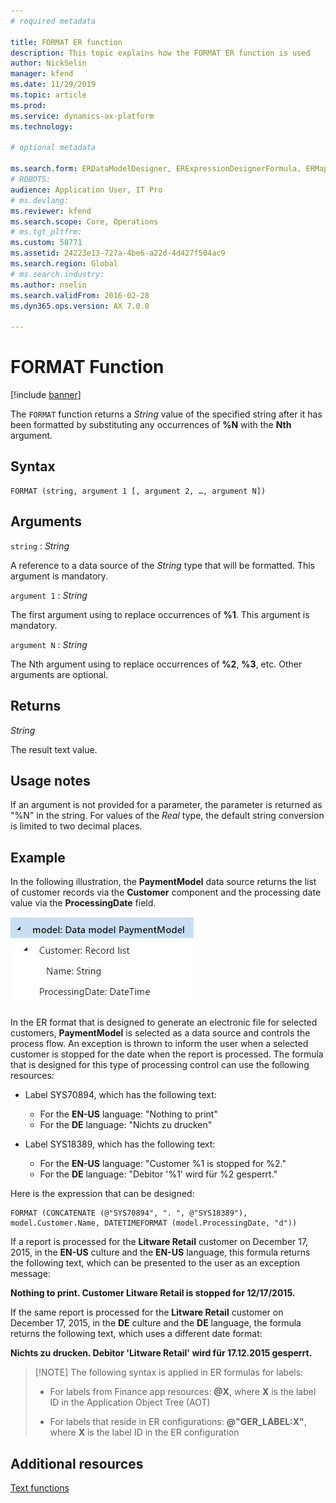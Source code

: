 ```yaml
---
# required metadata

title: FORMAT ER function
description: This topic explains how the FORMAT ER function is used
author: NickSelin
manager: kfend
ms.date: 11/29/2019
ms.topic: article
ms.prod: 
ms.service: dynamics-ax-platform
ms.technology: 

# optional metadata

ms.search.form: ERDataModelDesigner, ERExpressionDesignerFormula, ERMappedFormatDesigner, ERModelMappingDesigner
# ROBOTS: 
audience: Application User, IT Pro
# ms.devlang: 
ms.reviewer: kfend
ms.search.scope: Core, Operations
# ms.tgt_pltfrm: 
ms.custom: 58771
ms.assetid: 24223e13-727a-4be6-a22d-4d427f504ac9
ms.search.region: Global
# ms.search.industry: 
ms.author: nselin
ms.search.validFrom: 2016-02-28
ms.dyn365.ops.version: AX 7.0.0

---
```


# <a name="FORMAT">FORMAT Function</a>

[!include [banner](../includes/banner.md)]

The `FORMAT` function returns a *String* value of the specified string after it has been formatted by substituting any occurrences of **%N** with the **Nth** argument. 

## Syntax

```
FORMAT (string, argument 1 [, argument 2, …, argument N])
```

## Arguments

`string` : *String*

A reference to a data source of the *String* type that will be formatted. This argument is mandatory.

`argument 1` : *String*

The first argument using to replace occurrences of **%1**. This argument is mandatory.

`argument N` : *String*

The Nth argument using to replace occurrences of **%2**, **%3**, etc. Other arguments are optional.

## Returns

*String*

The result text value.

## Usage notes

If an argument is not provided for a parameter, the parameter is returned as "%N" in the string. For values of the *Real* type, the default string conversion is limited to two decimal places.

## Example

In the following illustration, the **PaymentModel** data source returns the list of customer records via the **Customer** component and the processing date value via the **ProcessingDate** field.

<a href="./media/picture-format-datasource.jpg"><img src="./media/picture-format-datasource.jpg" alt="PaymentModel data source" class="alignnone wp-image-290751 size-full" width="293" height="143" /></a>

In the ER format that is designed to generate an electronic file for selected customers, **PaymentModel** is selected as a data source and controls the process flow. An exception is thrown to inform the user when a selected customer is stopped for the date when the report is processed. The formula that is designed for this type of processing control can use the following resources:

- Label SYS70894, which has the following text:
    - For the **EN-US** language: "Nothing to print"
    - For the **DE** language: "Nichts zu drucken"

- Label SYS18389, which has the following text:
    - For the **EN-US** language: "Customer %1 is stopped for %2."
    - For the **DE** language: "Debitor '%1' wird für %2 gesperrt."

Here is the expression that can be designed:

```
FORMAT (CONCATENATE (@"SYS70894", ". ", @"SYS18389"), model.Customer.Name, DATETIMEFORMAT (model.ProcessingDate, "d"))
```

If a report is processed for the **Litware Retail** customer on December 17, 2015, in the **EN-US** culture and the **EN-US** language, this formula returns the following text, which can be presented to the user as an exception message:

**Nothing to print. Customer Litware Retail is stopped for 12/17/2015.**

If the same report is processed for the **Litware Retail** customer on December 17, 2015, in the **DE** culture and the **DE** language, the formula returns the following text, which uses a different date format:

**Nichts zu drucken. Debitor 'Litware Retail' wird für 17.12.2015 gesperrt.**

>[!NOTE] The following syntax is applied in ER formulas for labels:
>
> - For labels from Finance app resources: **@X**, where **X** is the label ID in the Application Object Tree (AOT)
>
> - For labels that reside in ER configurations: **@"GER_LABEL:X"**, where **X** is the label ID in the ER configuration

## Additional resources

[Text functions](er-functions-category-text.md)
